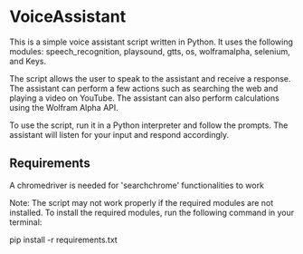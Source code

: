 # VoiceAssistant
This is a simple voice assistant script written in Python. It uses the following modules: speech_recognition, playsound, gtts, os, wolframalpha, selenium, and Keys.

The script allows the user to speak to the assistant and receive a response. The assistant can perform a few actions such as searching the web and playing a video on YouTube. The assistant can also perform calculations using the Wolfram Alpha API.

To use the script, run it in a Python interpreter and follow the prompts. The assistant will listen for your input and respond accordingly.

## Requirements
A chromedriver is needed for 'searchchrome' functionalities to work

Note: The script may not work properly if the required modules are not installed. To install the required modules, run the following command in your terminal:

pip install -r requirements.txt
